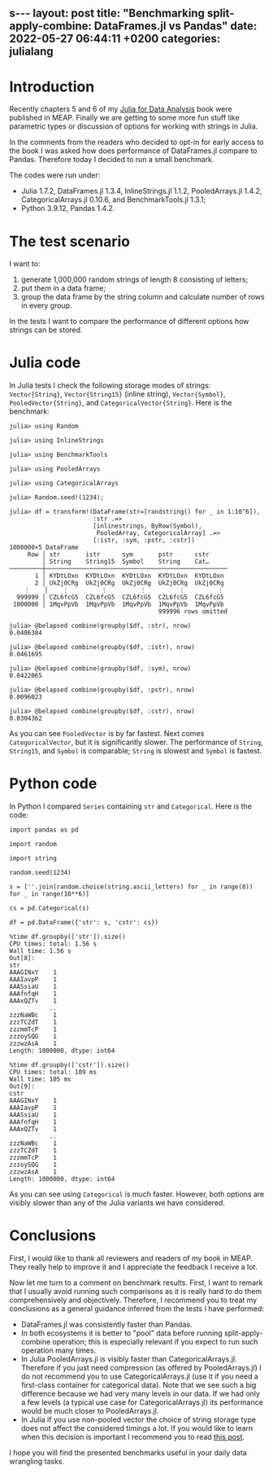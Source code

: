 s---
layout: post
title:  "Benchmarking split-apply-combine: DataFrames.jl vs Pandas"
date:   2022-05-27 06:44:11 +0200
categories: julialang
---

# Introduction

Recently chapters 5 and 6 of my [Julia for Data Analysis][jda] book were
published in MEAP. Finally we are getting to some more fun stuff like parametric
types or discussion of options for working with strings in Julia.

In the comments from the readers who decided to opt-in for early access to
the book I was asked how does performance of DataFrames.jl compare to Pandas.
Therefore today I decided to run a small benchmark.

The codes were run under:
* Julia 1.7.2, DataFrames.jl 1.3.4, InlineStrings.jl 1.1.2,
  PooledArrays.jl 1.4.2, CategoricalArrays.jl 0.10.6,
  and BenchmarkTools.jl 1.3.1;
* Python 3.9.12, Pandas 1.4.2.

# The test scenario

I want to:
1. generate 1,000,000 random strings of length 8 consisting of letters;
2. put them in a data frame;
3. group the data frame by the string column and calculate number of rows
   in every group.

In the tests I want to compare the performance of different options how strings
can be stored.

# Julia code

In Julia tests I check the following storage modes of strings: `Vector{String}`,
`Vector{String15}` (inline string), `Vector{Symbol}`, `PooledVector{String}`,
and `CategoricalVector{String}`. Here is the benchmark:

```
julia> using Random

julia> using InlineStrings

julia> using BenchmarkTools

julia> using PooledArrays

julia> using CategoricalArrays

julia> Random.seed!(1234);

julia> df = transform!(DataFrame(str=[randstring() for _ in 1:10^6]),
                       :str .=>
                       [inlinestrings, ByRow(Symbol),
                        PooledArray, CategoricalArray] .=>
                       [:istr, :sym, :pstr, :cstr])
1000000×5 DataFrame
     Row │ str       istr      sym       pstr      cstr
         │ String    String15  Symbol    String    Cat…
─────────┼──────────────────────────────────────────────────
       1 │ KYDtLOxn  KYDtLOxn  KYDtLOxn  KYDtLOxn  KYDtLOxn
       2 │ UkZj0CRg  UkZj0CRg  UkZj0CRg  UkZj0CRg  UkZj0CRg
    ⋮    │    ⋮         ⋮         ⋮         ⋮         ⋮
  999999 │ CZL6fcG5  CZL6fcG5  CZL6fcG5  CZL6fcG5  CZL6fcG5
 1000000 │ 1MqvPpVb  1MqvPpVb  1MqvPpVb  1MqvPpVb  1MqvPpVb
                                         999996 rows omitted

julia> @belapsed combine(groupby($df, :str), nrow)
0.0486384

julia> @belapsed combine(groupby($df, :istr), nrow)
0.0461695

julia> @belapsed combine(groupby($df, :sym), nrow)
0.0422065

julia> @belapsed combine(groupby($df, :pstr), nrow)
0.0096023

julia> @belapsed combine(groupby($df, :cstr), nrow)
0.0304362
```

As you can see `PooledVector` is by far fastest. Next comes `CategoricalVector`,
but it is significantly slower. The performance of `String`, `String15`,
and `Symbol` is comparable; `String` is slowest and `Symbol` is fastest.

# Python code

In Python I compared `Series` containing `str` and `Categorical`. Here is the
code:

```
import pandas as pd

import random

import string

random.seed(1234)

s = [''.join(random.choice(string.ascii_letters) for _ in range(8)) for _ in range(10**6)]

cs = pd.Categorical(s)

df = pd.DataFrame({'str': s, 'cstr': cs})

%time df.groupby(['str']).size()
CPU times: total: 1.56 s
Wall time: 1.56 s
Out[8]:
str
AAAGINxY    1
AAAIavpP    1
AAASsiaU    1
AAAfnfqH    1
AAAxQZTv    1
           ..
zzzNaWBc    1
zzzTCZdT    1
zzzmmTcP    1
zzzoySQG    1
zzzwzAsA    1
Length: 1000000, dtype: int64

%time df.groupby(['cstr']).size()
CPU times: total: 109 ms
Wall time: 105 ms
Out[9]:
cstr
AAAGINxY    1
AAAIavpP    1
AAASsiaU    1
AAAfnfqH    1
AAAxQZTv    1
           ..
zzzNaWBc    1
zzzTCZdT    1
zzzmmTcP    1
zzzoySQG    1
zzzwzAsA    1
Length: 1000000, dtype: int64
```

As you can see using `Categorical` is much faster. However, both options
are visibly slower than any of the Julia variants we have considered.

# Conclusions

First, I would like to thank all reviewers and readers of my book in MEAP. They
really help to improve it and I appreciate the feedback I receive a lot.

Now let me turn to a comment on benchmark results. First, I want to remark that
I usually avoid running such comparisons as it is really hard to do them
comprehensively and objectively. Therefore, I recommend you to treat my
conclusions as a general guidance inferred from the tests I have performed:

* DataFrames.jl was consistently faster than Pandas.
* In both ecosystems it is better to "pool" data before running
  split-apply-combine operation; this is especially relevant if you expect
  to run such operation many times.
* In Julia PooledArrays.jl is visibly faster than CategoricalArrays.jl.
  Therefore if you just need compression (as offered by PooledArrays.jl)
  I do not recommend you to use CategoricalArrays.jl (use it if you need a
  first-class container for categorical data). Note that we see such a big
  difference because we had very many levels in our data. If we had only
  a few levels (a typical use case for CategoricalArrays.jl) its performance
  would be much closer to PooledArrays.jl.
* In Julia if you use non-pooled vector the choice of string storage type
  does not affect the considered timings a lot. If you would like to learn
  when this decision is important I recommend you to read [this post][cs].

I hope you will find the presented benchmarks useful in your daily data
wrangling tasks.

[jda]: https://www.manning.com/books/julia-for-data-analysis
[cs]: https://bkamins.github.io/julialang/2021/12/03/strings.html
